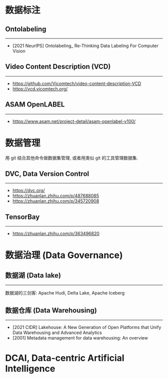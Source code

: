 # 数据标注

## Ontolabeling
---
- [2021 NeurIPS] Ontolabeling_ Re-Thinking Data Labeling For Computer Vision

## Video Content Description (VCD)
---
- https://github.com/Vicomtech/video-content-description-VCD
- https://vcd.vicomtech.org/

## ASAM OpenLABEL
---
- https://www.asam.net/project-detail/asam-openlabel-v100/


# 数据管理
用 git 结合其他命令做数据集管理, 或者用类似 git 的工具管理数据集.

## DVC, Data Version Control
---
- https://dvc.org/
- https://zhuanlan.zhihu.com/p/487688085
- https://zhuanlan.zhihu.com/p/345720908

## TensorBay
----
- https://zhuanlan.zhihu.com/p/363496820

# 数据治理 (Data Governance)

## 数据湖 (Data lake)
---
数据湖的三剑客: Apache Hudi, Delta Lake, Apache Iceberg

## 数据仓库 (Data Warehousing)
---
- [2021 CIDR] Lakehouse: A New Generation of Open Platforms that Unify Data Warehousing and Advanced Analytics
- [2001] Metadata management for data warehousing: An overview


# DCAI, Data-centric Artificial Intelligence

